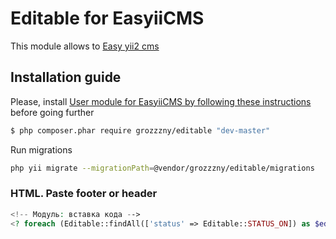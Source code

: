Editable for EasyiiCMS 
==============================

This module allows to [Easy yii2 cms](http://github.com/noumo/easyii) 

## Installation guide

Please, install [User module for EasyiiCMS by following these instructions](https://github.com/grozzzny/editable) before going further

```bash
$ php composer.phar require grozzzny/editable "dev-master"
```


Run migrations
```bash
php yii migrate --migrationPath=@vendor/grozzzny/editable/migrations
```

### HTML. Paste footer or header
```php
<!-- Модуль: вставка кода -->
<? foreach (Editable::findAll(['status' => Editable::STATUS_ON]) as $editable) echo $editable->code.PHP_EOL; ?>
```
